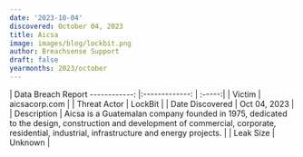 ```yaml
---
date: '2023-10-04'
discovered: October 04, 2023
title: Aicsa
image: images/blog/lockbit.png
author: Breachsense Support
draft: false
yearmonths: 2023/october
---
```



| Data Breach Report
------------:     |:-------------:    | :-----:|
| Victim      | aicsacorp.com      | 
| Threat Actor      | LockBit      | 
| Date Discovered      | Oct 04, 2023      | 
| Description      | Aicsa is a Guatemalan company founded in 1975, dedicated to the design, construction and development of commercial, corporate, residential, industrial, infrastructure and energy projects.      | 
| Leak Size      | Unknown      | 

